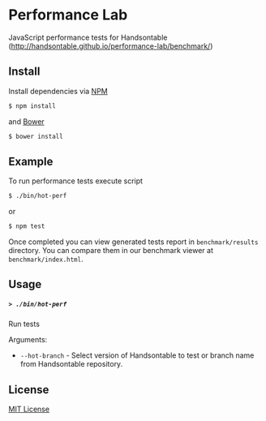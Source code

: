 # Performance Lab

JavaScript performance tests for Handsontable (http://handsontable.github.io/performance-lab/benchmark/)

## Install

Install dependencies via [NPM](http://npmjs.com/)

```sh
$ npm install
```

and [Bower](http://bower.io/)

```sh
$ bower install
```

## Example

To run performance tests execute script

```sh
$ ./bin/hot-perf
```

or 

```sh
$ npm test
```

Once completed you can view generated tests report in `benchmark/results` directory. You can compare them in our 
benchmark viewer at `benchmark/index.html`.

## Usage

##### ```> ./bin/hot-perf```

Run tests

Arguments:
- ```--hot-branch``` - Select version of Handsontable to test or branch name from Handsontable repository.

## License

[MIT License](http://opensource.org/licenses/MIT)
